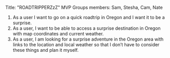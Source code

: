 Title: "ROADTRIPPERZzZ"
MVP
Groups members: Sam, Stesha, Cam, Nate
1. As a user I want to go on a quick roadtrip in Oregon and I want it to be a surprise.
2. As a user, I want to be able to access a surprise destination in Oregon with map coordinates and current weather.
4. As a user, I am looking for a surprise adventure in the Oregon area with links to the location and local weather so that I don’t have to consider these things and plan it myself.
